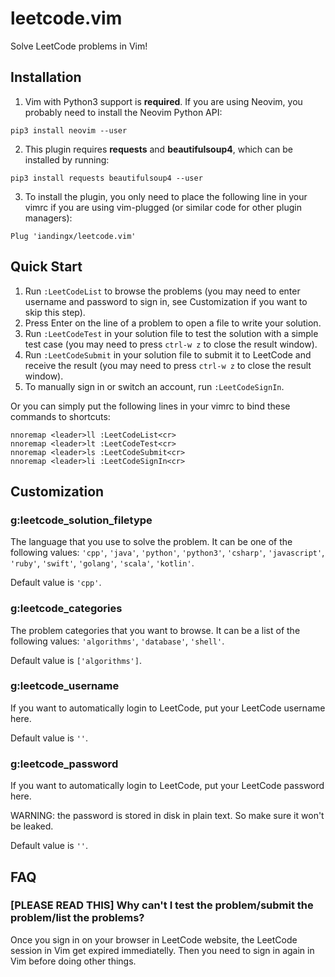 # leetcode.vim

Solve LeetCode problems in Vim!

## Installation

1. Vim with Python3 support is **required**. If you are using Neovim, you probably need to install the Neovim Python API:
```
pip3 install neovim --user
```
2. This plugin requires **requests** and **beautifulsoup4**, which can be installed by running:
```
pip3 install requests beautifulsoup4 --user
```
3. To install the plugin, you only need to place the following line in your vimrc if you are using vim-plugged (or similar code for other plugin managers):
```
Plug 'iandingx/leetcode.vim'
```

## Quick Start

1. Run `:LeetCodeList` to browse the problems (you may need to enter username and password to sign in, see Customization if you want to skip this step).
2. Press Enter on the line of a problem to open a file to write your solution.
3. Run `:LeetCodeTest` in your solution file to test the solution with a simple test case (you may need to press `ctrl-w z` to close the result window).
4. Run `:LeetCodeSubmit` in your solution file to submit it to LeetCode and receive the result (you may need to press `ctrl-w z` to close the result window).
5. To manually sign in or switch an account, run `:LeetCodeSignIn`.

Or you can simply put the following lines in your vimrc to bind these commands to shortcuts:

```
nnoremap <leader>ll :LeetCodeList<cr>
nnoremap <leader>lt :LeetCodeTest<cr>
nnoremap <leader>ls :LeetCodeSubmit<cr>
nnoremap <leader>li :LeetCodeSignIn<cr>
```

## Customization

### g:leetcode\_solution\_filetype

The language that you use to solve the problem. It can be one of the following values: `'cpp'`, `'java'`, `'python'`, `'python3'`, `'csharp'`, `'javascript'`, `'ruby'`, `'swift'`, `'golang'`, `'scala'`, `'kotlin'`.

Default value is `'cpp'`.

### g:leetcode\_categories

The problem categories that you want to browse. It can be a list of the following values: `'algorithms'`, `'database'`, `'shell'`.

Default value is `['algorithms']`.

### g:leetcode\_username

If you want to automatically login to LeetCode, put your LeetCode username here.

Default value is `''`.

### g:leetcode\_password

If you want to automatically login to LeetCode, put your LeetCode password here.

WARNING: the password is stored in disk in plain text. So make sure it won't be leaked.

Default value is `''`.

## FAQ

### [PLEASE READ THIS] Why can't I test the problem/submit the problem/list the problems?

Once you sign in on your browser in LeetCode website, the LeetCode session in Vim get expired immediatelly. Then you need to sign in again in Vim before doing other things.
